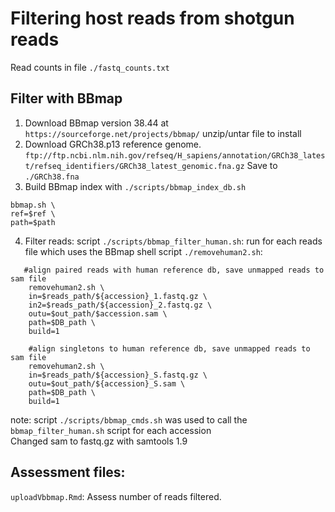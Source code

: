 # Filtering host reads from shotgun reads 

Read counts in file `./fastq_counts.txt`

## Filter with BBmap
1) Download BBmap version 38.44 at `https://sourceforge.net/projects/bbmap/`  unzip/untar file to install
2) Download GRCh38.p13 reference genome. `ftp://ftp.ncbi.nlm.nih.gov/refseq/H_sapiens/annotation/GRCh38_latest/refseq_identifiers/GRCh38_latest_genomic.fna.gz` Save to `./GRCh38.fna`
3) Build BBmap index with `./scripts/bbmap_index_db.sh`  
```
bbmap.sh \
ref=$ref \
path=$path
```
  
4) Filter reads:
script `./scripts/bbmap_filter_human.sh`:  run for each reads file which uses the BBmap shell script `./removehuman2.sh`:   
```
   #align paired reads with human reference db, save unmapped reads to sam file  
    removehuman2.sh \
    in=$reads_path/${accession}_1.fastq.gz \
    in2=$reads_path/${accession}_2.fastq.gz \
    outu=$out_path/$accession.sam \
    path=$DB_path \
    build=1
    
    #align singletons to human reference db, save unmapped reads to sam file
    removehuman2.sh \
    in=$reads_path/${accession}_S.fastq.gz \
    outu=$out_path/${accession}_S.sam \
    path=$DB_path \
    build=1
```
note: script  `./scripts/bbmap_cmds.sh` was used to call the `bbmap_filter_human.sh` script for each accession  
Changed sam to fastq.gz with samtools 1.9 

## Assessment files:
`uploadVbbmap.Rmd`: Assess number of reads filtered.

